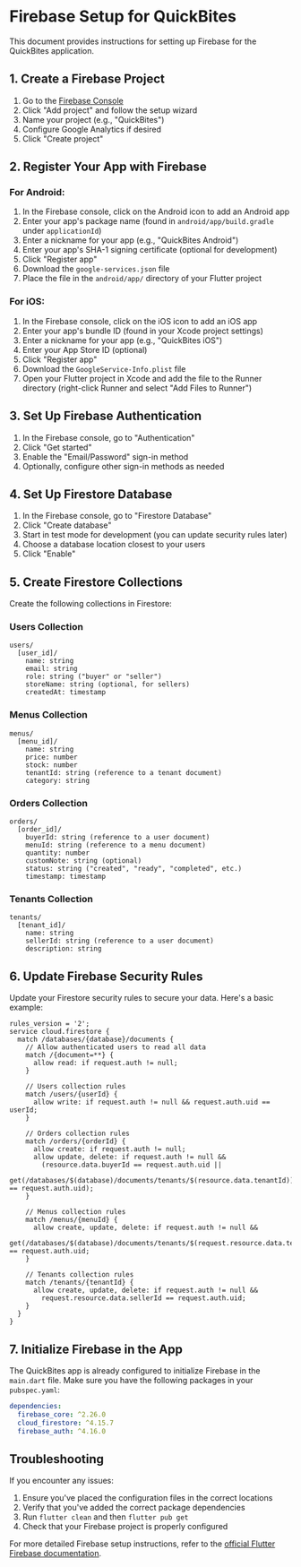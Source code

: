 # Firebase Setup for QuickBites 

This document provides instructions for setting up Firebase for the QuickBites application.

## 1. Create a Firebase Project

1. Go to the [Firebase Console](https://console.firebase.google.com/)
2. Click "Add project" and follow the setup wizard
3. Name your project (e.g., "QuickBites")
4. Configure Google Analytics if desired
5. Click "Create project"

## 2. Register Your App with Firebase

### For Android:

1. In the Firebase console, click on the Android icon to add an Android app
2. Enter your app's package name (found in `android/app/build.gradle` under `applicationId`)
3. Enter a nickname for your app (e.g., "QuickBites Android")
4. Enter your app's SHA-1 signing certificate (optional for development)
5. Click "Register app"
6. Download the `google-services.json` file
7. Place the file in the `android/app/` directory of your Flutter project

### For iOS:

1. In the Firebase console, click on the iOS icon to add an iOS app
2. Enter your app's bundle ID (found in your Xcode project settings)
3. Enter a nickname for your app (e.g., "QuickBites iOS")
4. Enter your App Store ID (optional)
5. Click "Register app"
6. Download the `GoogleService-Info.plist` file
7. Open your Flutter project in Xcode and add the file to the Runner directory (right-click Runner and select "Add Files to Runner")

## 3. Set Up Firebase Authentication

1. In the Firebase console, go to "Authentication"
2. Click "Get started"
3. Enable the "Email/Password" sign-in method
4. Optionally, configure other sign-in methods as needed

## 4. Set Up Firestore Database

1. In the Firebase console, go to "Firestore Database"
2. Click "Create database"
3. Start in test mode for development (you can update security rules later)
4. Choose a database location closest to your users
5. Click "Enable"

## 5. Create Firestore Collections

Create the following collections in Firestore:

### Users Collection

```
users/
  [user_id]/
    name: string
    email: string
    role: string ("buyer" or "seller")
    storeName: string (optional, for sellers)
    createdAt: timestamp
```

### Menus Collection

```
menus/
  [menu_id]/
    name: string
    price: number
    stock: number
    tenantId: string (reference to a tenant document)
    category: string
```

### Orders Collection

```
orders/
  [order_id]/
    buyerId: string (reference to a user document)
    menuId: string (reference to a menu document)
    quantity: number
    customNote: string (optional)
    status: string ("created", "ready", "completed", etc.)
    timestamp: timestamp
```

### Tenants Collection

```
tenants/
  [tenant_id]/
    name: string
    sellerId: string (reference to a user document)
    description: string
```

## 6. Update Firebase Security Rules

Update your Firestore security rules to secure your data. Here's a basic example:

```
rules_version = '2';
service cloud.firestore {
  match /databases/{database}/documents {
    // Allow authenticated users to read all data
    match /{document=**} {
      allow read: if request.auth != null;
    }
    
    // Users collection rules
    match /users/{userId} {
      allow write: if request.auth != null && request.auth.uid == userId;
    }
    
    // Orders collection rules
    match /orders/{orderId} {
      allow create: if request.auth != null;
      allow update, delete: if request.auth != null && 
        (resource.data.buyerId == request.auth.uid || 
        get(/databases/$(database)/documents/tenants/$(resource.data.tenantId)).data.sellerId == request.auth.uid);
    }
    
    // Menus collection rules
    match /menus/{menuId} {
      allow create, update, delete: if request.auth != null && 
        get(/databases/$(database)/documents/tenants/$(request.resource.data.tenantId)).data.sellerId == request.auth.uid;
    }
    
    // Tenants collection rules
    match /tenants/{tenantId} {
      allow create, update, delete: if request.auth != null && 
        request.resource.data.sellerId == request.auth.uid;
    }
  }
}
```

## 7. Initialize Firebase in the App

The QuickBites app is already configured to initialize Firebase in the `main.dart` file. Make sure you have the following packages in your `pubspec.yaml`:

```yaml
dependencies:
  firebase_core: ^2.26.0
  cloud_firestore: ^4.15.7
  firebase_auth: ^4.16.0
```

## Troubleshooting

If you encounter any issues:

1. Ensure you've placed the configuration files in the correct locations
2. Verify that you've added the correct package dependencies
3. Run `flutter clean` and then `flutter pub get`
4. Check that your Firebase project is properly configured

For more detailed Firebase setup instructions, refer to the [official Flutter Firebase documentation](https://firebase.flutter.dev/docs/overview). 